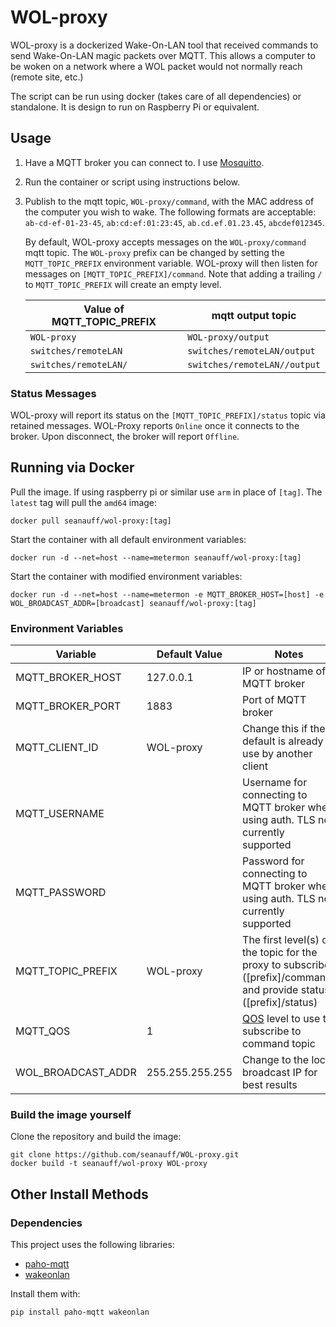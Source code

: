 # WOL-proxy

WOL-proxy is a dockerized Wake-On-LAN tool that received commands to send Wake-On-LAN magic packets over MQTT. This allows a computer to be woken on a network where a WOL packet would not normally reach (remote site, etc.)  

The script can be run using docker (takes care of all dependencies) or standalone. It is design to run on Raspberry Pi or equivalent.

## Usage

1. Have a MQTT broker you can connect to. I use [Mosquitto](https://hub.docker.com/_/eclipse-mosquitto).

2. Run the container or script using instructions below.

3. Publish to the mqtt topic, `WOL-proxy/command`, with the MAC address of the computer you wish to wake. The following formats are acceptable: `ab-cd-ef-01-23-45`, `ab:cd:ef:01:23:45`, `ab.cd.ef.01.23.45`, `abcdef012345`.

   By default, WOL-proxy accepts messages on the `WOL-proxy/command` mqtt topic. The `WOL-proxy` prefix can be changed by setting the `MQTT_TOPIC_PREFIX` environment variable. WOL-proxy will then listen for messages on `[MQTT_TOPIC_PREFIX]/command`. Note that adding a trailing `/` to `MQTT_TOPIC_PREFIX` will create an empty level.

   |Value of MQTT_TOPIC_PREFIX|mqtt output topic|
   |--------------------------|-----------------|
   |`WOL-proxy`                |`WOL-proxy/output`|
   |`switches/remoteLAN`          |`switches/remoteLAN/output`|
   |`switches/remoteLAN/`         |`switches/remoteLAN//output`|

### Status Messages

WOL-proxy will report its status on the `[MQTT_TOPIC_PREFIX]/status` topic via retained messages. WOL-Proxy reports `Online` once it connects to the broker. Upon disconnect, the broker will report `Offline`.

## Running via Docker

Pull the image. If using raspberry pi or similar use `arm` in place of `[tag]`. The `latest` tag will pull the `amd64` image:

```shell
docker pull seanauff/wol-proxy:[tag]
```

Start the container with all default environment variables:

```shell
docker run -d --net=host --name=metermon seanauff/wol-proxy:[tag]
```

Start the container with modified environment variables:

```shell
docker run -d --net=host --name=metermon -e MQTT_BROKER_HOST=[host] -e WOL_BROADCAST_ADDR=[broadcast] seanauff/wol-proxy:[tag]
```

### Environment Variables

| Variable          | Default Value | Notes |
|-------------------|---------------|-------|
| MQTT_BROKER_HOST  |  127.0.0.1    |IP or hostname of MQTT broker       |
| MQTT_BROKER_PORT  |  1883         |Port of MQTT broker       |
| MQTT_CLIENT_ID    |  WOL-proxy  |Change this if the default is already in use by another client       |
| MQTT_USERNAME     |               |Username for connecting to MQTT broker when using auth. TLS not currently supported       |
| MQTT_PASSWORD     |               |Password for connecting to MQTT broker when using auth. TLS not currently supported       |
| MQTT_TOPIC_PREFIX | WOL-proxy   |The first level(s) of the topic for the proxy to subscribe ([prefix]/command) and provide status ([prefix]/status)      |
| MQTT_QOS          | 1             |[QOS](https://www.hivemq.com/blog/mqtt-essentials-part-6-mqtt-quality-of-service-levels/) level to use to subscribe to command topic       |
| WOL_BROADCAST_ADDR| 255.255.255.255         |Change to the local broadcast IP for best results    |

### Build the image yourself

Clone the repository and build the image:

```shell
git clone https://github.com/seanauff/WOL-proxy.git
docker build -t seanauff/wol-proxy WOL-proxy
```

## Other Install Methods

### Dependencies

This project uses the following libraries:

* [paho-mqtt](https://pypi.org/project/paho-mqtt/)
* [wakeonlan](https://pypi.org/project/wakeonlan/)

Install them with:

```shell
pip install paho-mqtt wakeonlan
```
